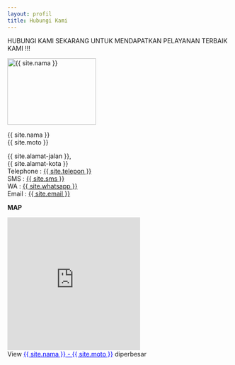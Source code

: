 ```yaml
---
layout: profil
title: Hubungi Kami
---
```

<h1 class="title" style="display: none;">Contact Us</h1>
<p>HUBUNGI KAMI SEKARANG UNTUK MENDAPATKAN PELAYANAN TERBAIK KAMI !!!</p>
<img src="{{ site.logo-hubungi-kami }}" width="200" height="150" alt="{{ site.nama }}" title="{{ site.nama }}"/>
<p>{{ site.nama }} <br> {{ site.moto }}</p>
<p>{{ site.alamat-jalan }},<br/>{{ site.alamat-kota }}<br/>
Telephone : <a href="tel:{{ site.telepon }}">{{ site.telepon }}</a><br/>
SMS : <a href="sms:{{ site.sms }}">{{ site.sms }}</a><br/>
WA : <a href="{{ site.whatsapp-api }}">{{ site.whatsapp }}</a><br/>
Email : <a href="mailto:{{ site.email }}">{{ site.email }}</a></p>
<p><strong>MAP</strong></p>
<p><iframe src="https://maps.google.com/maps/ms?msa=0&amp;msid=212378688978671326941.0004d583b587b073ae7c4&amp;ie=UTF8&amp;t=m&amp;ll=-7.282487,112.697239&amp;spn=0.012771,0.012875&amp;z=15&amp;output=embed" width="300" height="300" frameborder="0" marginwidth="0" marginheight="0" scrolling="no"> </iframe><br/>View <a style="color:#0000FF;text-align:left" href="https://maps.google.com/maps/ms?msa=0&amp;msid=212378688978671326941.0004d583b587b073ae7c4&amp;ie=UTF8&amp;t=m&amp;ll=-7.282487,112.697239&amp;spn=0.012771,0.012875&amp;z=15&amp;source=embed">{{ site.nama }} - {{ site.moto }}</a> diperbesar</p>